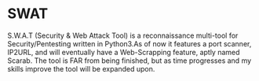 # SWAT
S.W.A.T (Security &amp; Web Attack Tool) is a reconnaissance multi-tool for Security/Pentesting written in Python3.As of now it features a port scanner, IP2URL, and will eventually have a Web-Scrapping feature, aptly named Scarab. The tool is FAR from being finished, but as time progresses and my skills improve the tool will be expanded upon.
